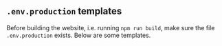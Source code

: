 ## `.env.production` templates
Before building the website, i.e. running `npm run build`, make sure the file `.env.production` exists. Below are some templates.